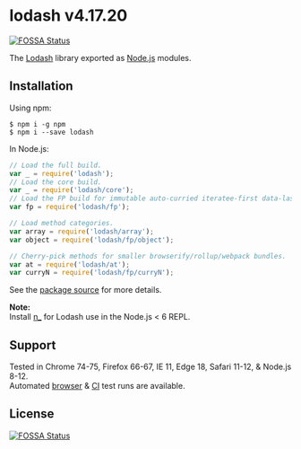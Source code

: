 # lodash v4.17.20
[![FOSSA Status](https://app.fossa.com/api/projects/git%2Bgithub.com%2Fsaif-khan1211%2Flodash.svg?type=shield)](https://app.fossa.com/projects/git%2Bgithub.com%2Fsaif-khan1211%2Flodash?ref=badge_shield)


The [Lodash](https://lodash.com/) library exported as [Node.js](https://nodejs.org/) modules.

## Installation

Using npm:
```shell
$ npm i -g npm
$ npm i --save lodash
```

In Node.js:
```js
// Load the full build.
var _ = require('lodash');
// Load the core build.
var _ = require('lodash/core');
// Load the FP build for immutable auto-curried iteratee-first data-last methods.
var fp = require('lodash/fp');

// Load method categories.
var array = require('lodash/array');
var object = require('lodash/fp/object');

// Cherry-pick methods for smaller browserify/rollup/webpack bundles.
var at = require('lodash/at');
var curryN = require('lodash/fp/curryN');
```

See the [package source](https://github.com/lodash/lodash/tree/4.17.20-npm) for more details.

**Note:**<br>
Install [n_](https://www.npmjs.com/package/n_) for Lodash use in the Node.js < 6 REPL.

## Support

Tested in Chrome 74-75, Firefox 66-67, IE 11, Edge 18, Safari 11-12, & Node.js 8-12.<br>
Automated [browser](https://saucelabs.com/u/lodash) & [CI](https://travis-ci.org/lodash/lodash/) test runs are available.


## License
[![FOSSA Status](https://app.fossa.com/api/projects/git%2Bgithub.com%2Fsaif-khan1211%2Flodash.svg?type=large)](https://app.fossa.com/projects/git%2Bgithub.com%2Fsaif-khan1211%2Flodash?ref=badge_large)